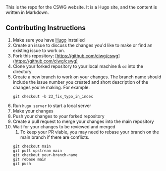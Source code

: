 This is the repo for the CSWG website. It is a Hugo site, and the content is written in Markdown.

## Contributing Instructions
1. Make sure you have [Hugo](https://gohugo.io/getting-started/installing/) installed
2. Create an issue to discuss the changes you'd like to make or find an existing issue to work on.
3. Fork this repository: [https://github.com/ciwg/cswg](https://github.com/ciwg/cswg)
4. Clone your forked repository to your local machine & `cd` into the directory
5. Create a new branch to work on your changes. The branch name should include the issue number you created and short description of the changes you're making. For example:
    ```
    git checkout -b 23_fix_typo_in_index
    ```
6. Run `hugo server` to start a local server
7. Make your changes
8. Push your changes to your forked repository
9. Create a pull request to merge your changes into the main repository
10. Wait for your changes to be reviewed and merged
    1. To keep your PR viable, you may need to rebase your branch on the main branch if there are conflicts.
    ```
    git checkout main
    git pull upstream main
    git checkout your-branch-name
    git rebase main
    git push
    ```
